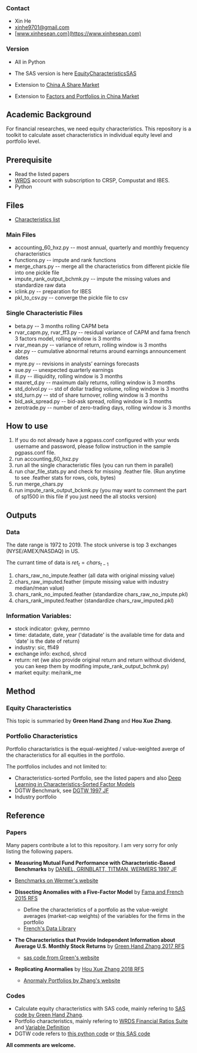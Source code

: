 ### Contact

- Xin He
- xinhe9701@gmail.com
- [www.xinhesean.com](https://www.xinhesean.com)

### Version

- All in Python
- The SAS version is here [EquityCharacteristicsSAS](https://feng-cityuhk.github.io/EquityCharacteristicsSAS/)

- Extension to [China A Share Market](https://github.com/Quantactix/ChinaAShareEquityCharacteristics)
- Extension to [Factors and Portfolios in China Market](https://github.com/mlfina/China-A-Sort)

## Academic Background

For financial researches, we need equity characteristics. This repository is a toolkit to calculate asset characteristics in individual equity level and portfolio level.

## Prerequisite

- Read the listed papers
- [WRDS](https://wrds-web.wharton.upenn.edu) account with subscription to CRSP, Compustat and IBES.
- Python

## Files

- [Characteristics list](https://github.com/Feng-CityUHK/EquityCharacteristics/blob/master/chars60_summary.csv)

### Main Files
- accounting_60_hxz.py  -- most annual, quarterly and monthly frequency characteristics
- functions.py -- impute and rank functions
- merge_chars.py -- merge all the characteristics from different pickle file into one pickle file
- impute_rank_output_bchmk.py -- impute the missing values and standardize raw data
- iclink.py -- preparation for IBES
- pkl_to_csv.py -- converge the pickle file to csv

### Single Characteristic Files
- beta.py -- 3 months rolling CAPM beta
- rvar_capm.py, rvar_ff3.py -- residual variance of CAPM and fama french 3 factors model, rolling window is 3 months
- rvar_mean.py -- variance of return, rolling window is 3 months
- abr.py -- cumulative abnormal returns around earnings announcement dates
- myre.py -- revisions in analysts’ earnings forecasts
- sue.py -- unexpected quarterly earnings
- ill.py -- illiquidity, rolling window is 3 months
- maxret_d.py -- maximum daily returns, rolling window is 3 months
- std_dolvol.py -- std of dollar trading volume, rolling window is 3 months
- std_turn.py -- std of share turnover, rolling window is 3 months
- bid_ask_spread.py -- bid-ask spread, rolling window is 3 months
- zerotrade.py -- number of zero-trading days, rolling window is 3 months

## How to use

1. If you do not already have a pgpass.conf configured with your wrds username and password,
   please follow instruction in the sample pgpass.conf file.
2. run accounting_60_hxz.py
3. run all the single characteristic files (you can run them in parallel)
4. run char_file_stats.py and check for missing .feather file. (Run anytime to see .feather stats for rows, cols, bytes)
5. run merge_chars.py
6. run impute_rank_output_bckmk.py (you may want to comment the part of sp1500 in this file if you just need the all stocks version)

## Outputs

### Data

The date range is 1972 to 2019. The stock universe is top 3 exchanges (NYSE/AMEX/NASDAQ) in US.

The currant time of data is $ret_t = chars_{t-1}$

1. chars_raw_no_impute.feather (all data with original missing value)
2. chars_raw_imputed.feather (impute missing value with industry median/mean value)
3. chars_rank_no_imputed.feather (standardize chars_raw_no_impute.pkl)
4. chars_rank_imputed.feather (standardize chars_raw_imputed.pkl)

### Information Variables:

- stock indicator: gvkey, permno
- time: datadate, date, year ('datadate' is the available time for data and 'date' is the date of return)
- industry: sic, ffi49
- exchange info: exchcd, shrcd
- return: ret (we also provide original return and return without dividend, you can keep them by modifing impute_rank_output_bchmk.py)
- market equity: me/rank_me

## Method

### Equity Characteristics

This topic is summaried by **Green Hand Zhang** and **Hou Xue Zhang**.

### Portfolio Characteristics

Portfolio charactaristics is the equal-weighted / value-weighted averge of the characteristics for all equities in the portfolio.

The portfolios includes and not limited to:

- Characteristics-sorted Portfolio, see the listed papers and also [Deep Learning in Characteristics-Sorted Factor Models](https://papers.ssrn.com/sol3/papers.cfm?abstract_id=3243683)
- DGTW Benchmark, see [DGTW 1997 JF](https://doi.org/10.1111/j.1540-6261.1997.tb02724.x)
- Industry portfolio

## Reference

### Papers

Many papers contribute a lot to this repository. I am very sorry for only listing the following papers.
-  **Measuring Mutual Fund Performance with Characteristic‐Based Benchmarks** by [DANIEL, GRINBLATT, TITMAN, WERMERS 1997 JF](https://doi.org/10.1111/j.1540-6261.1997.tb02724.x)
  - [Benchmarks on Wermer's website](http://terpconnect.umd.edu/~wermers/ftpsite/Dgtw/coverpage.htm)

- **Dissecting Anomalies with a Five-Factor Model** by [Fama and French 2015 RFS](https://doi.org/10.1093/rfs/hhv043)
  - Define the characteristics of a portfolio as the value-weight averages (market-cap weights) of the variables for the firms in the portfolio
  - [French's Data Library](http://mba.tuck.dartmouth.edu/pages/faculty/ken.french/data_library.html)

- **The Characteristics that Provide Independent Information about Average U.S. Monthly Stock Returns** by [Green Hand Zhang 2017 RFS](https://doi.org/10.1093/rfs/hhx019)
  - [sas code from Green's website](https://drive.google.com/file/d/0BwwEXkCgXEdRQWZreUpKOHBXOUU/view)
- **Replicating Anormalies** by [Hou Xue Zhang 2018 RFS](https://doi.org/10.1093/rfs/hhy131)
  - [Anormaly Portfolios by Zhang's website](http://global-q.org/index.html)

### Codes

- Calculate equity characteristics with SAS code, mainly refering to [SAS code by Green Hand Zhang](https://drive.google.com/file/d/0BwwEXkCgXEdRQWZreUpKOHBXOUU/view).
- Portfolio characteristics, mainly refering to [WRDS Financial Ratios Suite](https://wrds-www.wharton.upenn.edu/pages/support/research-wrds/sample-programs/wrds-sample-programs/wrds-financial-ratios-suite/) and [Variable Definition](https://wrds-www.wharton.upenn.edu/documents/793/WRDS_Industry_Financial_Ratio_Manual.pdf)
- DGTW code refers to [this python code](https://wrds-www.wharton.upenn.edu/pages/support/applications/python-replications/characteristic-based-benchmarks-daniel-grinblatt-titman-and-wermers-1997-python-version/) or [this SAS code](https://wrds-www.wharton.upenn.edu/pages/support/applications/portfolio-construction-and-market-anomalies/characteristic-based-benchmarks-daniel-grinblatt-titman-and-wermers-1997/)

**All comments are welcome.**
